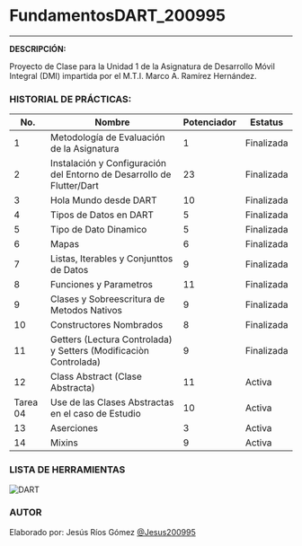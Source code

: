 # FundamentosDART_200995

---

**DESCRIPCIÓN:**

Proyecto de Clase para la Unidad 1 de la Asignatura de Desarrollo Móvil Integral (DMI) impartida por el M.T.I. Marco A. Ramírez Hernández.

### HISTORIAL DE PRÁCTICAS:

|No.|Nombre|Potenciador|Estatus|
|---|---|---|---|
|1|Metodología de Evaluación de la Asignatura|1|Finalizada|
|2|Instalación y Configuración del Entorno de Desarrollo de Flutter/Dart|23|Finalizada|
|3|Hola Mundo desde DART|10|Finalizada|
|4|Tipos de Datos en DART|5|Finalizada|
|5|Tipo de Dato Dinamico|5|Finalizada|
|6|Mapas|6|Finalizada|
|7|Listas, Iterables y Conjunttos de Datos|9|Finalizada|
|8|Funciones y Parametros|11|Finalizada|
|9|Clases y Sobreescritura de Metodos Nativos|9|Finalizada|
|10|Constructores Nombrados|8|Finalizada|
|11|Getters (Lectura Controlada) y Setters (Modificaciòn Controlada)|9|Finalizada|
|12|Class Abstract (Clase Abstracta)|11|Activa|
|Tarea 04|Use de las Clases Abstractas en el caso de Estudio|10|Activa|
|13|Aserciones|3|Activa|
|14|Mixins|9|Activa|

### LISTA DE HERRAMIENTAS

![DART](https://img.shields.io/badge/Dart-0175C2?style=for-the-badge&logo=dart&logoColor=white)

### AUTOR

Elaborado por: Jesús Ríos Gómez [@Jesus200995](https://github.com/Jesus200995)

